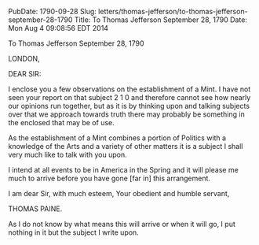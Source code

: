 PubDate: 1790-09-28
Slug: letters/thomas-jefferson/to-thomas-jefferson-september-28-1790
Title: To Thomas Jefferson  September 28, 1790
Date: Mon Aug  4 09:08:56 EDT 2014

   To Thomas Jefferson  September 28, 1790

   LONDON,

   DEAR SIR:

   I enclose you a few observations on the establishment of a Mint. I have
   not seen your report on that subject 2 1 0 and therefore cannot see how
   nearly our opinions run together, but as it is by thinking upon and
   talking subjects over that we approach towards truth there may probably be
   something in the enclosed that may be of use.

   As the establishment of a Mint combines a portion of Politics with a
   knowledge of the Arts and a variety of other matters it is a subject I
   shall very much like to talk with you upon.

   I intend at all events to be in America in the Spring and it will please
   me much to arrive before you have gone [far in] this arrangement.

   I am dear Sir, with much esteem, Your obedient and humble servant,

   THOMAS PAINE.

   As I do not know by what means this will arrive or when it will go, I put
   nothing in it but the subject I write upon.


